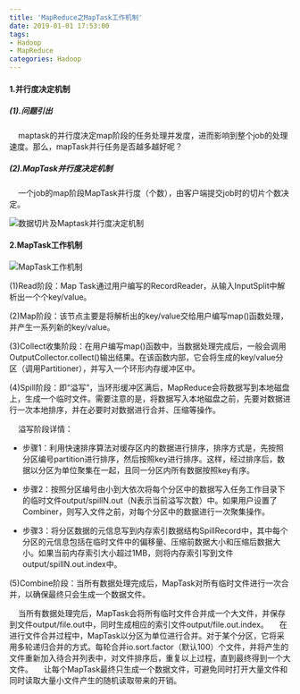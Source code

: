 ```yaml
---
title: 'MapReduce之MapTask工作机制'
date: 2019-01-01 17:53:00
tags: 
- Hadoop
- MapReduce
categories: Hadoop
---
```

#### 1.并行度决定机制

##### (1).问题引出

&nbsp;&nbsp;&nbsp;&nbsp;maptask的并行度决定map阶段的任务处理并发度，进而影响到整个job的处理速度。那么，mapTask并行任务是否越多越好呢？

##### (2).MapTask并行度决定机制

&nbsp;&nbsp;&nbsp;&nbsp;一个job的map阶段MapTask并行度（个数），由客户端提交job时的切片个数决定。

![数据切片及Maptask并行度决定机制](https://imgconvert.csdnimg.cn/aHR0cHM6Ly91cGxvYWQtaW1hZ2VzLmppYW5zaHUuaW8vdXBsb2FkX2ltYWdlcy80MzkxNDA3LTkyOTQ2ODVmZjkyMTc5MGYucG5n?x-oss-process=image/format,png)

#### 2.MapTask工作机制
![MapTask工作机制](https://imgconvert.csdnimg.cn/aHR0cHM6Ly91cGxvYWQtaW1hZ2VzLmppYW5zaHUuaW8vdXBsb2FkX2ltYWdlcy80MzkxNDA3LTgzNjIxZjZhOWZiMjc0ZjAucG5n?x-oss-process=image/format,png)

(1)Read阶段：Map Task通过用户编写的RecordReader，从输入InputSplit中解析出一个个key/value。

(2)Map阶段：该节点主要是将解析出的key/value交给用户编写map()函数处理，并产生一系列新的key/value。

(3)Collect收集阶段：在用户编写map()函数中，当数据处理完成后，一般会调用OutputCollector.collect()输出结果。在该函数内部，它会将生成的key/value分区（调用Partitioner），并写入一个环形内存缓冲区中。

(4)Spill阶段：即“溢写”，当环形缓冲区满后，MapReduce会将数据写到本地磁盘上，生成一个临时文件。需要注意的是，将数据写入本地磁盘之前，先要对数据进行一次本地排序，并在必要时对数据进行合并、压缩等操作。

&nbsp;&nbsp;&nbsp;&nbsp;溢写阶段详情：
* 步骤1：利用快速排序算法对缓存区内的数据进行排序，排序方式是，先按照分区编号partition进行排序，然后按照key进行排序。这样，经过排序后，数据以分区为单位聚集在一起，且同一分区内所有数据按照key有序。

* 步骤2：按照分区编号由小到大依次将每个分区中的数据写入任务工作目录下的临时文件output/spillN.out（N表示当前溢写次数）中。如果用户设置了Combiner，则写入文件之前，对每个分区中的数据进行一次聚集操作。

* 步骤3：将分区数据的元信息写到内存索引数据结构SpillRecord中，其中每个分区的元信息包括在临时文件中的偏移量、压缩前数据大小和压缩后数据大小。如果当前内存索引大小超过1MB，则将内存索引写到文件output/spillN.out.index中。

(5)Combine阶段：当所有数据处理完成后，MapTask对所有临时文件进行一次合并，以确保最终只会生成一个数据文件。

&nbsp;&nbsp;&nbsp;&nbsp;当所有数据处理完后，MapTask会将所有临时文件合并成一个大文件，并保存到文件output/file.out中，同时生成相应的索引文件output/file.out.index。
&nbsp;&nbsp;&nbsp;&nbsp;在进行文件合并过程中，MapTask以分区为单位进行合并。对于某个分区，它将采用多轮递归合并的方式。每轮合并io.sort.factor（默认100）个文件，并将产生的文件重新加入待合并列表中，对文件排序后，重复以上过程，直到最终得到一个大文件。
&nbsp;&nbsp;&nbsp;&nbsp;让每个MapTask最终只生成一个数据文件，可避免同时打开大量文件和同时读取大量小文件产生的随机读取带来的开销。